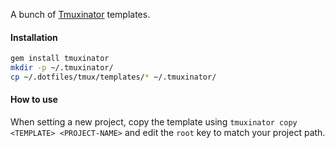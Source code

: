 A bunch of [Tmuxinator](https://github.com/tmuxinator/tmuxinator) templates.

#### Installation

```bash
gem install tmuxinator
mkdir -p ~/.tmuxinator/
cp ~/.dotfiles/tmux/templates/* ~/.tmuxinator/
```

#### How to use

When setting a new project, copy the template using `tmuxinator copy <TEMPLATE> <PROJECT-NAME>`
and edit the `root` key to match your project path.
